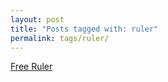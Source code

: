 ```yaml
---
layout: post
title: "Posts tagged with: ruler"
permalink: tags/ruler/
---
```

[Free Ruler](/2012/07/free-ruler)
